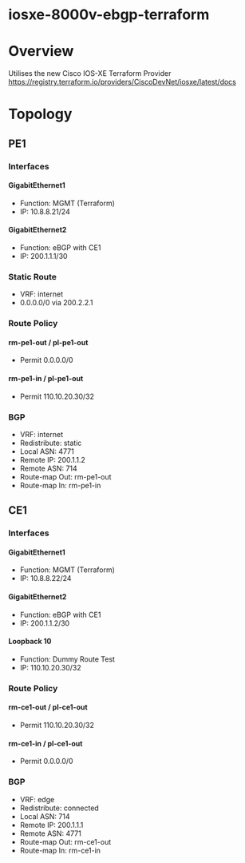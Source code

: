 # iosxe-8000v-ebgp-terraform

# Overview
Utilises the new Cisco IOS-XE Terraform Provider
https://registry.terraform.io/providers/CiscoDevNet/iosxe/latest/docs

# Topology
## PE1
### Interfaces
#### GigabitEthernet1
- Function: MGMT (Terraform)
- IP: 10.8.8.21/24

#### GigabitEthernet2
- Function: eBGP with CE1
- IP: 200.1.1.1/30

### Static Route
- VRF: internet
- 0.0.0.0/0 via 200.2.2.1

### Route Policy
#### rm-pe1-out / pl-pe1-out
- Permit 0.0.0.0/0

#### rm-pe1-in / pl-pe1-out
- Permit 110.10.20.30/32

### BGP
- VRF: internet
- Redistribute: static
- Local ASN: 4771
- Remote IP: 200.1.1.2
- Remote ASN: 714
- Route-map Out: rm-pe1-out
- Route-map In: rm-pe1-in


## CE1
### Interfaces
#### GigabitEthernet1
- Function: MGMT (Terraform)
- IP: 10.8.8.22/24

#### GigabitEthernet2
- Function: eBGP with CE1
- IP: 200.1.1.2/30

#### Loopback 10
- Function: Dummy Route Test
- IP: 110.10.20.30/32

### Route Policy
#### rm-ce1-out / pl-ce1-out
- Permit 110.10.20.30/32

#### rm-ce1-in / pl-ce1-out
- Permit 0.0.0.0/0

### BGP
- VRF: edge
- Redistribute: connected
- Local ASN: 714
- Remote IP: 200.1.1.1
- Remote ASN: 4771
- Route-map Out: rm-ce1-out
- Route-map In: rm-ce1-in
